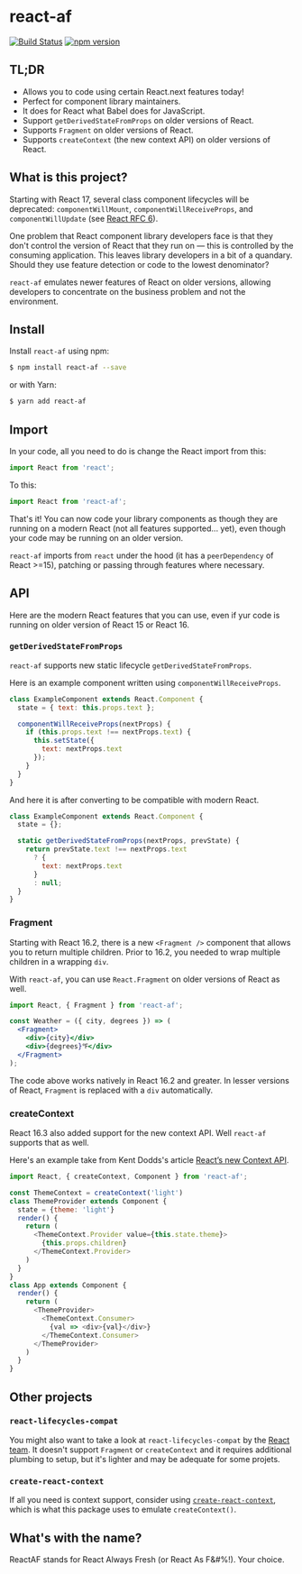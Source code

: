 # react-af
[![Build Status](https://travis-ci.org/donavon/react-af.svg?branch=master)](https://travis-ci.org/donavon/react-af) [![npm version](https://img.shields.io/npm/v/react-af.svg)](https://www.npmjs.com/package/react-af)

## TL;DR

- Allows you to code using certain React.next features today!
- Perfect for component library maintainers.
- It does for React what Babel does for JavaScript.
- Support `getDerivedStateFromProps` on older versions of React.
- Supports `Fragment` on older versions of React.
- Supports `createContext` (the new context API) on older versions of React.

## What is this project?

Starting with React 17, several class component lifecycles will be deprecated:
`componentWillMount`, `componentWillReceiveProps`, and `componentWillUpdate` (see [React RFC 6](https://github.com/reactjs/rfcs/pull/6)). 

One problem that React component library developers face is that they don't control the version of React that they run on —
this is controlled by the consuming application.
This leaves library developers in a bit of a quandary.
Should they use feature detection or 
code to the lowest denominator?

`react-af` emulates newer features of React on older versions,
allowing developers to concentrate on the business problem
and not the environment.

## Install

Install `react-af` using npm:
```sh
$ npm install react-af --save
```

or with Yarn:
```sh
$ yarn add react-af
```

## Import

In your code, all you need to do is change the React import from this:
```js
import React from 'react';
```

To this:
```js
import React from 'react-af';
```

That's it! You can now code your library components as though
they are running on a modern React (not all features supported... yet), 
even though your code may be running on an older version.

`react-af` imports from `react` under the hood
(it has a `peerDependency` of React >=15),
patching or passing through features where necessary.

## API

Here are the modern React features that you can use, even if yur code is running
on older version of React 15 or React 16.

### `getDerivedStateFromProps`

`react-af` supports new static lifecycle `getDerivedStateFromProps`. 

Here is an example component written using
`componentWillReceiveProps`.
```js
class ExampleComponent extends React.Component {
  state = { text: this.props.text };

  componentWillReceiveProps(nextProps) {
    if (this.props.text !== nextProps.text) {
      this.setState({
        text: nextProps.text
      });
    }
  }
}
```

And here it is after converting to be compatible with modern React.
```js
class ExampleComponent extends React.Component {
  state = {};

  static getDerivedStateFromProps(nextProps, prevState) {
    return prevState.text !== nextProps.text
      ? {
        text: nextProps.text
      }
      : null;
  }
}
```

### Fragment

Starting with React 16.2, there is a new `<Fragment />` component
that allows you to return multiple children.
Prior to 16.2, you needed to wrap multiple children in a wrapping `div`.

With `react-af`, you can use `React.Fragment` on older versions of React as well.

```jsx
import React, { Fragment } from 'react-af';

const Weather = ({ city, degrees }) => (
  <Fragment>
    <div>{city}</div>
    <div>{degrees}℉</div>
  </Fragment>
);
```

The code above works natively in React 16.2 and greater. 
In lesser versions of React, `Fragment` is replaced with a `div` automatically.

### createContext

React 16.3 also added support for the new context API.
Well `react-af` supports that as well.

Here's an example take from Kent Dodds's article
[React’s new Context API](https://medium.com/dailyjs/reacts-%EF%B8%8F-new-context-api-70c9fe01596b).

```js
import React, { createContext, Component } from 'react-af';

const ThemeContext = createContext('light')
class ThemeProvider extends Component {
  state = {theme: 'light'}
  render() {
    return (
      <ThemeContext.Provider value={this.state.theme}>
        {this.props.children}
      </ThemeContext.Provider>
    )
  }
}
class App extends Component {
  render() {
    return (
      <ThemeProvider>
        <ThemeContext.Consumer>
          {val => <div>{val}</div>}
        </ThemeContext.Consumer>
      </ThemeProvider>
    )
  }
}
```

## Other projects

### `react-lifecycles-compat`

You might also want to take a look at
`react-lifecycles-compat` by the
[React team](https://github.com/reactjs/react-lifecycles-compat).
It doesn't support `Fragment` or `createContext` and it requires additional
plumbing to setup, but it's lighter and may be adequate for some projets.

### `create-react-context`

If all you need is context support, consider using
[`create-react-context`](https://github.com/jamiebuilds/create-react-context),
which is what this package uses to emulate `createContext()`.

## What's with the name?

ReactAF  stands for React Always Fresh (or React As F&#%!).
Your choice.
